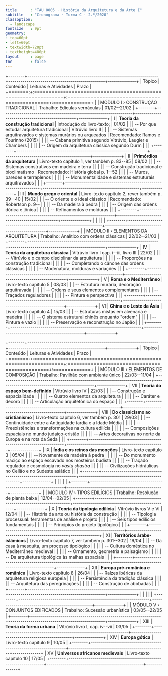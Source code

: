 ```yaml
---
title      : "TAU 0005 · História da Arquitetura e da Arte I"
subtitle   : "Cronograma · Turma C · 2.º/2020"
classoption:
  - landscape
fontsize   : 9pt
geometry:
- top=60pt
- left=60pt
- textwidth=720pt
- textheight=480pt
layout     : page
toc        : false
---
```


+--------+-----------------------------------------------------------------+------------------------------------------------+--------------+
| Tópico | Conteúdo                                                        | Leituras e Atividades                          | Prazo        |
+=======:+:================================================================+:===============================================+:=============+
|        | MÓDULO I › CONSTRUÇÃO TRADICIONAL                               | Trabalho: Edículas vernáculas                  | 01/02--21/02 |
+--------+-----------------------------------------------------------------+------------------------------------------------+--------------+
|   I    | **Teoria da construção tradicional**                            | Introdução do livro-texto;                     | 01/02        |
|        | -- Por que estudar arquitetura tradicional                      | Vitrúvio livro II                              |              |
|        | -- Sistemas arquitravados e sistemas murários ou arqueados      | Recomendado: Ramos e Tourinho (2015)           |              |
|        | -- Cabana primitiva segundo Vitrúvio, Laugier e Chambers        |                                                |              |
|        | -- Origem da arquitetura clássica segundo Durm                  |                                                |              |
+--------+-----------------------------------------------------------------+------------------------------------------------+--------------+
|   II   | **Primórdios da arquitetura**                                   | Livro-texto capítulo 1, ver também p. 83--85   | 08/02        |
|        | -- Sistemas construtivos em madeira e terra                     |                                                |              |
|        | -- Construção tradicional e bioclimatismo                       | Recomendado: História global p. 1--52          |              |
|        | -- Muros, paredes e terraplenos                                 |                                                |              |
|        | -- Monumentalidade e sistemas estruturais arquitravados         |                                                |              |
+--------+-----------------------------------------------------------------+------------------------------------------------+--------------+
|   III  | **Mundo grego e oriental**                                      | Livro-texto capítulo 2, rever também p. 39--40 | 15/02        |
|        | -- O oriente e o ideal clássico                                 | Recomendado: Robertson p. 9--                  |              |
|        | -- Da madeira à pedra                                           |                                                |              |
|        | -- Origem das ordens dórica e jônica                            |                                                |              |
|        | -- Refinamentos e molduras                                      |                                                |              |
+--------+-----------------------------------------------------------------+------------------------------------------------+--------------+
|        |                                                                 |                                                |              |
+--------+-----------------------------------------------------------------+------------------------------------------------+--------------+
|        | MÓDULO II › ELEMENTOS DA ARQUITETURA                            | Trabalho: Analítico com ordens clássicas       | 22/02--21/03 |
+--------+-----------------------------------------------------------------+------------------------------------------------+--------------+
|   IV   | **Teoria da arquitetura clássica**                              | Vitrúvio livro I cap. i--iii, livro III        | 22/02        |
|        | -- Vitrúvio e o campo disciplinar da arquitetura                |                                                |              |
|        | -- Proporções na construção tradicional                         |                                                |              |
|        | -- Completando o cânone das ordens clássicas                    |                                                |              |
|        | -- Modenatura, molduras e variações                             |                                                |              |
+--------+-----------------------------------------------------------------+------------------------------------------------+--------------+
|   V    | **Roma e o Mediterrâneo**                                       | Livro-texto capítulo 5                         | 08/03        |
|        | -- Estrutura murária, decoração arquitravada                    |                                                |              |
|        | -- Ordens e seus elementos complementares                       |                                                |              |
|        | -- Traçados reguladores                                         |                                                |              |
|        | -- Pintura e perspectiva                                        |                                                |              |
+--------+-----------------------------------------------------------------+------------------------------------------------+--------------+
|   VI   | **China e o Leste da Ásia**                                     | Livro-texto capítulo 4                         | 15/03        |
|        | -- Estruturas mistas em alvenaria e madeira                     |                                                |              |
|        | -- O sistema estrutural chinês enquanto "ordem"                 |                                                |              |
|        | -- Pintura e vazio                                              |                                                |              |
|        | -- Preservação e reconstrução no Japão                          |                                                |              |
+--------+-----------------------------------------------------------------+------------------------------------------------+--------------+

+--------+-----------------------------------------------------------------+------------------------------------------------+--------------+
| Tópico | Conteúdo                                                        | Leituras e Atividades                          | Prazo        |
+=======:+:================================================================+:===============================================+:=============+
|        | MÓDULO III › ELEMENTOS DE COMPOSIÇÃO                            | Trabalho: Pavilhão com ambiente único          | 22/03--11/04 |
+--------+-----------------------------------------------------------------+------------------------------------------------+--------------+
|   VII  | **Teoria do espaço bem-definido**                               | Vitrúvio livro IV                              | 22/03        |
|        | -- Construção e espacialidade                                   |                                                |              |
|        | -- Quatro elementos da arquitetura                              |                                                |              |
|        | -- Caráter e decoro                                             |                                                |              |
|        | -- Articulação arquitetônica do espaço                          |                                                |              |
+--------+-----------------------------------------------------------------+------------------------------------------------+--------------+
|   VIII | **Do classicismo ao cristianismo**                              | Livro-texto capítulo 6, ver também p. 301      | 29/03        |
|        | -- Continuidade entre a Antiguidade tardia e a Idade Média      |                                                |              |
|        | -- Preexistências e transformações na cultura edilícia          |                                                |              |
|        | -- Composições espaciais no mundo judaico-cristão               |                                                |              |
|        | -- Artes decorativas no norte da Europa e na rota da Seda       |                                                |              |
+--------+-----------------------------------------------------------------+------------------------------------------------+--------------+
|   IX   | **Índia e os reinos das monções**                               | Livro-texto capítulo 3                         | 05/04        |
|        | -- Novamente da madeira à pedra                                 |                                                |              |
|        | -- Do monumento maciço ao espaço escavado nos mosteiros budista |                                                |              |
|        | -- Traçado regulador e cosmologia no *vāstu shastra*            |                                                |              |
|        | -- Civilizações hidráulicas no Ceilão e no Sudeste asiático     |                                                |              |
+--------+-----------------------------------------------------------------+------------------------------------------------+--------------+
|        |                                                                 |                                                |              |
+--------+-----------------------------------------------------------------+------------------------------------------------+--------------+
|        | MÓDULO IV › TIPOS EDILÍCIOS                                     | Trabalho: Resolução de planta baixa            | 12/04--02/05 |
+--------+-----------------------------------------------------------------+------------------------------------------------+--------------+
|   X    | **Teoria da tipologia edilícia**                                | Vitrúvio livros V e VI                         | 12/04        |
|        | -- História da arte ou história da construção                   |                                                |              |
|        | -- Tipologia processual: ferramentas de análise e projeto       |                                                |              |
|        | -- Seis tipos edilícios fundamentais                            |                                                |              |
|        | -- Princípios do projeto tipológico                             |                                                |              |
+--------+-----------------------------------------------------------------+------------------------------------------------+--------------+
|   XI   | **Territórios árabe-islâmicos**                                 | Livro-texto capítulo 7, ver também p. 301--302 | 19/04        |
|        | -- Da casa à mesquita, um processo tipológico                   |                                                |              |
|        | -- Cultura doméstica no Mediterrâneo medieval                   |                                                |              |
|        | -- Ornamento, geometria e paisagismo                            |                                                |              |
|        | -- Da arquitetura tipológica às malhas espaciais                |                                                |              |
+--------+-----------------------------------------------------------------+------------------------------------------------+--------------+
|   XII  | **Europa pré-românica e românica**                              | Livro-texto capítulo 8                         | 26/04        |
|        | -- Raízes ibéricas da arquitetura religiosa europeia            |                                                |              |
|        | -- Persistência da tradição clássica                            |                                                |              |
|        | -- Arquitetura das peregrinações                                |                                                |              |
|        | -- Construção de abóbadas                                       |                                                |              |
+--------+-----------------------------------------------------------------+------------------------------------------------+--------------+
|        |                                                                 |                                                |              |
+--------+-----------------------------------------------------------------+------------------------------------------------+--------------+
|        | MÓDULO V › CONJUNTOS EDIFICADOS                                 | Trabalho: Sucessão urbanística                 | 03/05--22/05 |
+--------+-----------------------------------------------------------------+------------------------------------------------+--------------+
|   XIII | **Teoria da forma urbana**                                      | Vitrúvio livro I, cap. iv--vii                 | 03/05        |
+--------+-----------------------------------------------------------------+------------------------------------------------+--------------+
|   XIV  | **Europa gótica**                                               | Livro-texto capítulo 9                         | 10/05        |
+--------+-----------------------------------------------------------------+------------------------------------------------+--------------+
|   XV   | **Universos africanos medievais**                               | Livro-texto capítulo 10                        | 17/05        |
+--------+-----------------------------------------------------------------+------------------------------------------------+--------------+

